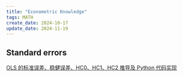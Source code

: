 ```yaml
---
title: "Econometric Knowledge"
tags: MATH
create_date: 2024-10-17
update_date: 2024-11-19
---
```


## Standard errors

[OLS 的标准误差、稳健误差、HC0、HC1、HC2 推导及 Python 代码实现](/jupyter/standard_errors.html)

<!-- [陈强教授的讲义](/pdf/China22_Qiang.pdf) -->
